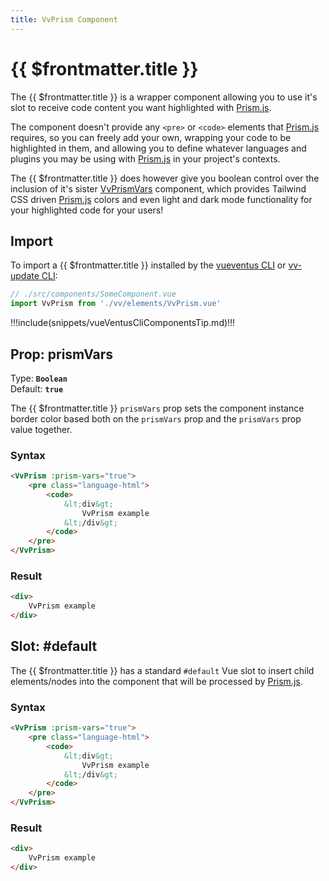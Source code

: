 ```yaml
---
title: VvPrism Component
---
```


<script setup>
    import DocsPackageVersion from '../../../src/views/compos/DocsPackageVersion.vue'
</script>

<!-- TODO: This docs page needs to be updated so all default values pull from VvConfig data -->



# {{ $frontmatter.title }}

The {{ $frontmatter.title }} is a wrapper component allowing you to use it's slot to receive code content you want highlighted with [Prism.js](https://prismjs.com/).

The component doesn't provide any `<pre>` or `<code>` elements that [Prism.js](https://prismjs.com/) requires, so you can freely add your own, wrapping your code to be highlighted in them, and allowing you to define whatever languages and plugins you may be using with [Prism.js](https://prismjs.com/) in your project's contexts.

The {{ $frontmatter.title }} does however give you boolean control over the inclusion of it's sister [VvPrismVars](/components/elements/vv-prism-vars) component, which provides Tailwind CSS driven [Prism.js](https://prismjs.com/) colors and even light and dark mode functionality for your highlighted code for your users!






## Import

To import a {{ $frontmatter.title }} installed by the [vueventus CLI](/guides/vueventus-cli) or [vv-update CLI](/guides/vv-update-cli):

```javascript
// ./src/components/SomeComponent.vue
import VvPrism from './vv/elements/VvPrism.vue'
```

!!!include(snippets/vueVentusCliComponentsTip.md)!!!






## Prop: prismVars

Type: **`Boolean`**  
Default: **`true`**

The {{ $frontmatter.title }} `prismVars` prop sets the component instance border color based both on the `prismVars` prop and the `prismVars` prop value together.

### Syntax

```html
<VvPrism :prism-vars="true">
    <pre class="language-html">
        <code>
            &lt;div&gt;
                VvPrism example
            &lt;/div&gt;
        </code>
    </pre>
</VvPrism>
```

### Result

```html
<div>
    VvPrism example
</div>
```










## Slot: #default

The {{ $frontmatter.title }} has a standard `#default` Vue slot to insert child elements/nodes into the component that will be processed by [Prism.js](https://prismjs.com/).

### Syntax

```html
<VvPrism :prism-vars="true">
    <pre class="language-html">
        <code>
            &lt;div&gt;
                VvPrism example
            &lt;/div&gt;
        </code>
    </pre>
</VvPrism>
```

### Result

```html
<div>
    VvPrism example
</div>
```









<DocsPackageVersion/>
